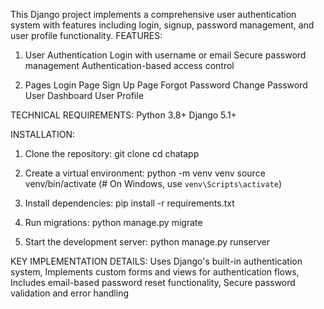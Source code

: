 This Django project implements a comprehensive user authentication system with features including login, signup, password management, and user profile functionality.
FEATURES:
1. User Authentication
Login with username or email
Secure password management
Authentication-based access control

3. Pages
Login Page
Sign Up Page
Forgot Password
Change Password
User Dashboard
User Profile

TECHNICAL REQUIREMENTS:
Python 3.8+
Django 5.1+

INSTALLATION:

1. Clone the repository:
   git clone [<repository-url>](https://github.com/simsid124/Authenticated_Chat_App/)
   cd chatapp

2. Create a virtual environment:
   python -m venv venv
   source venv/bin/activate  (# On Windows, use `venv\Scripts\activate`)

3. Install dependencies:
   pip install -r requirements.txt

4. Run migrations:
   python manage.py migrate

5. Start the development server:
   python manage.py runserver

KEY IMPLEMENTATION DETAILS:
Uses Django's built-in authentication system, Implements custom forms and views for authentication flows, Includes email-based password reset functionality, Secure password validation and error handling
